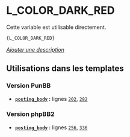 # L_COLOR_DARK_RED


Cette variable est utilisable directement.

```html
{L_COLOR_DARK_RED}
```

[*Ajouter une description*](https://fa-tvars.appspot.com/var/L_COLOR_DARK_RED)

## Utilisations dans les templates

### Version PunBB
* __[`posting_body`](../tpl/var/punbb/posting_body.md#readme) :__ lignes [`202`](../tpl/src/punbb/posting_body.tpl#L202), [`282`](../tpl/src/punbb/posting_body.tpl#L282)

### Version phpBB2
* __[`posting_body`](../tpl/var/subsilver/posting_body.md#readme) :__ lignes [`256`](../tpl/src/subsilver/posting_body.tpl#L256), [`336`](../tpl/src/subsilver/posting_body.tpl#L336)